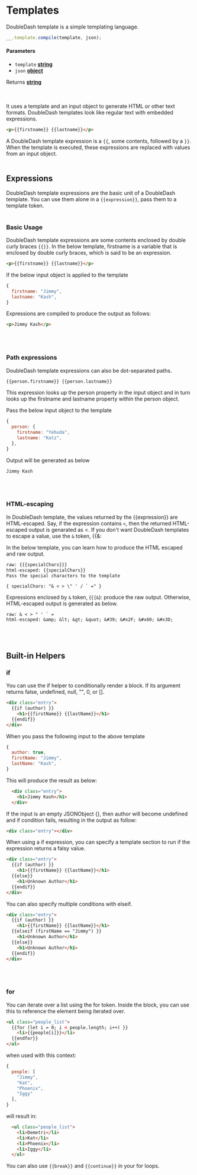 # Templates

DoubleDash template is a simple templating language.

```js
__.template.compile(template, json);
```

#### Parameters

*   `template` **[string](https://developer.mozilla.org/docs/Web/JavaScript/Reference/Global_Objects/String)** 
*   `json` **[object](https://developer.mozilla.org/docs/Web/JavaScript/Reference/Global_Objects/Object)** 

Returns **[string](https://developer.mozilla.org/docs/Web/JavaScript/Reference/Global_Objects/String)**  
<br>
<br>


It uses a template and an input object to generate HTML or other text formats. DoubleDash templates look like regular text with embedded expressions.

```html
<p>{{firstname}} {{lastname}}</p>
```

A DoubleDash template expression is a `{{`, some contents, followed by a `}}`. When the template is executed, these expressions are replaced with values from an input object.
<br>
<br>

## Expressions
DoubleDash template expressions are the basic unit of a DoubleDash template. You can use them alone in a `{{expression}}`, pass them to a template token.
<br>
<br>

### Basic Usage

DoubleDash template expressions are some contents enclosed by double curly braces `{{}}`. In the below template, firstname is a variable that is enclosed by double curly braces, which is said to be an expression.

```html
<p>{{firstname}} {{lastname}}</p>
```

If the below input object is applied to the template
```js
{
  firstname: "Jimmy",
  lastname: "Kash",
}
```

Expressions are compiled to produce the output as follows:
```html
<p>Jimmy Kash</p>
```
<br>
<br>

### Path expressions

DoubleDash template expressions can also be dot-separated paths.

```html
{{person.firstname}} {{person.lastname}}
```

This expression looks up the person property in the input object and in turn looks up the firstname and lastname property within the person object.

Pass the below input object to the template
```js
{
  person: {
    firstname: "Yehuda",
    lastname: "Katz",
  },
}
```

Output will be generated as below
```html
Jimmy Kash
```
<br>
<br>

### HTML-escaping

In DoubleDash template, the values returned by the {{expression}} are HTML-escaped. Say, if the expression contains `<`, then the returned HTML-escaped output is genarated as &lt;. If you don't want DoubleDash templates to escape a value, use the `&` token, {{&:

In the below template, you can learn how to produce the HTML escaped and raw output.

```html
raw: {{{specialChars}}}
html-escaped: {{specialChars}}
Pass the special characters to the template
```

```
{ specialChars: "& < > \" ' / ` =" }
```
Expressions enclosed by `&` token, (`{{&`): produce the raw output. Otherwise, HTML-escaped output is generated as below.

```
raw: & < > " ' ` =
html-escaped: &amp; &lt; &gt; &quot; &#39; &#x2F; &#x60; &#x3D;
```
<br>
<br>

## Built-in Helpers

### if

You can use the if helper to conditionally render a block. If its argument returns false, undefined, null, "", 0, or [].

```html
<div class="entry">
  {{if (author) }}
    <h1>{{firstName}} {{lastName}}</h1>
  {{endif}}
</div>
```

When you pass the following input to the above template
```js
{
  author: true,
  firstName: "Jimmy",
  lastName: "Kash",
}
```

This will produce the result as below:
```html
  <div class="entry">
    <h1>Jimmy Kash</h1>
  </div>
```

If the input is an empty JSONObject {}, then author will become undefined and if condition fails, resulting in the output as follow:
```html
<div class="entry"></div>
```

When using a if expression, you can specify a template section to run if the expression returns a falsy value.
```html
<div class="entry">
  {{if (author) }}
    <h1>{{firstName}} {{lastName}}</h1>
  {{else}}
    <h1>Unknown Author</h1>
  {{endif}}
</div>
```

You can also specify multiple conditions with elseif.
```html
<div class="entry">
  {{if (author) }}
    <h1>{{firstName}} {{lastName}}</h1>
  {{elseif (firstName == "Jimmy") }}
    <h1>Unknown Author</h1>
  {{else}}
    <h1>Unknown Author</h1>
  {{endif}}
</div>
```
<br>
<br>

### for

You can iterate over a list using the for token. Inside the block, you can use this to reference the element being iterated over.
```html
<ul class="people_list">
  {{for (let i = 0; i < people.length; i++) }}
    <li>{{people[i]}}</li>
  {{endfor}}
</ul>
```

when used with this context:
```js
{
  people: [
    "Jimmy",
    "Kat",
    "Phoenix",
    "Iggy"
  ],
}
```

will result in:
```html
  <ul class="people_list">
    <li>Demetri</li>
    <li>Kat</li>
    <li>Phoenix</li>
    <li>Iggy</li>
  </ul>
```

You can also use `{{break}}` and `{{continue}}` in your for loops.